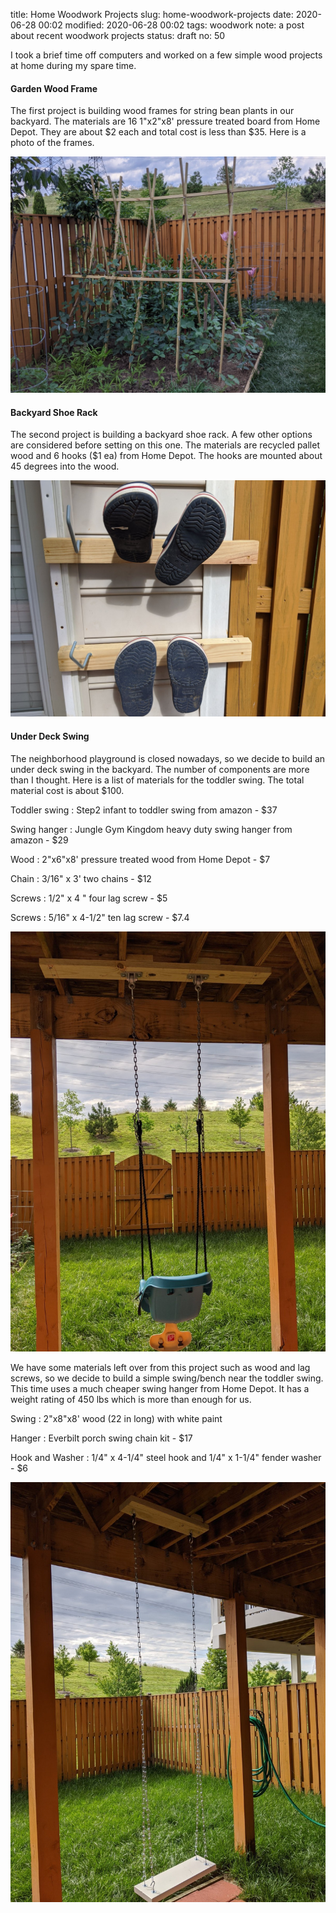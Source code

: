 title: Home Woodwork Projects
slug: home-woodwork-projects
date: 2020-06-28 00:02
modified: 2020-06-28 00:02
tags: woodwork
note: a post about recent woodwork projects
status: draft
no: 50

I took a brief time off computers and worked on a few simple wood projects 
at home during my spare time. 

#### Garden Wood Frame

The first project is building wood frames for 
string bean plants in our backyard. The materials are 16 1"x2"x8' pressure 
treated board from Home Depot. They are about $2 each and total cost is 
less than $35. Here is a photo of the frames. 

<div style="max-width:800px">
  <img class="img-fluid" src="/images/string-bean-frame.jpg" alt="string bean frame"> 
</div>

#### Backyard Shoe Rack

The second project is building a backyard shoe rack.  A few other options 
are considered before setting on this one. The materials are recycled 
pallet wood and 6 hooks ($1 ea) from Home Depot. The hooks are mounted 
about 45 degrees into the wood. 

<div style="max-width:800px">
  <img class="img-fluid" src="/images/shoe-rack.jpg" alt="shoe rack"> 
</div>

#### Under Deck Swing

The neighborhood playground is closed nowadays, so we decide to build an 
under deck swing in the backyard. The number of components are more than 
I thought. Here is a list of materials for the toddler swing. The total 
material cost is about $100. 

Toddler swing
: Step2 infant to toddler swing from amazon - $37

Swing hanger
: Jungle Gym Kingdom heavy duty swing hanger from amazon - $29

Wood
: 2"x6"x8' pressure treated wood from Home Depot - $7

Chain
: 3/16" x 3' two chains - $12

Screws
: 1/2" x 4 " four lag screw - $5

Screws
: 5/16" x 4-1/2" ten lag screw - $7.4

<div style="max-width:600px">
  <img class="img-fluid" src="/images/toddler-swing.jpg" alt="toddler swing"> 
</div>

We have some materials left over from this project such as wood and 
lag screws, so we decide to build a simple swing/bench near the 
toddler swing. This time uses a much cheaper swing hanger from Home 
Depot. It has a weight rating of 450 lbs which is more than enough 
for us. 

Swing
: 2"x8"x8' wood (22 in long) with white paint

Hanger
: Everbilt porch swing chain kit - $17

Hook and Washer
: 1/4" x 4-1/4" steel hook and 1/4" x 1-1/4" fender washer - $6

<div style="max-width:600px">
  <img class="img-fluid" src="/images/swing-2.jpg" alt="swing"> 
</div>


